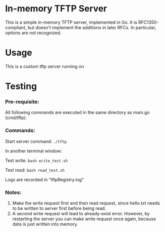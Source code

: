 # In-memory TFTP Server

This is a simple in-memory TFTP server, implemented in Go.  It is
RFC1350-compliant, but doesn't implement the additions in later RFCs.  In
particular, options are not recognized.

# Usage

This is a custom tftp server running on 

# Testing

### Pre-requisite:
All following commands are executed in the same directory as main.go (cmd/tftp).


### Commands:
Start server command: `./tftp`

In another terminal window:

Test write: `bash write_test.sh`

Test read: `bash read_test.sh`

Logs are recorded in "tftpRegistry.log"

### Notes: 

1. Make the write request first and then read request, since hello.txt needs to be written to server first before being read. 
2. A second write request will lead to already-exist error. However, by restarting the server you can make write request once again, because data is just written into memory. 